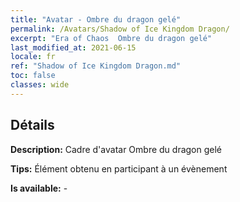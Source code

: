 ```yaml
---
title: "Avatar - Ombre du dragon gelé"
permalink: /Avatars/Shadow of Ice Kingdom Dragon/
excerpt: "Era of Chaos  Ombre du dragon gelé"
last_modified_at: 2021-06-15
locale: fr
ref: "Shadow of Ice Kingdom Dragon.md"
toc: false
classes: wide
---
```

## Détails

 **Description:** Cadre d'avatar Ombre du dragon gelé 

 **Tips:** Élément obtenu en participant à un évènement 

 **Is available:**  - 


